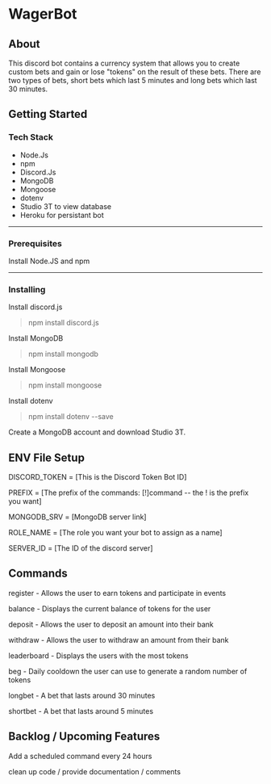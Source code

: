 # WagerBot

## About

This discord bot contains a currency system that allows you to create custom bets and gain or lose "tokens" on the result of these bets. There are two types of bets, short bets which last 5 minutes and long bets which last 30 minutes.

## Getting Started

### Tech Stack

* Node.Js
* npm
* Discord.Js
* MongoDB
* Mongoose
* dotenv 
* Studio 3T to view database
* Heroku for persistant bot

---

### Prerequisites

Install Node.JS and npm

---

### Installing

Install discord.js
> npm install discord.js

Install MongoDB
> npm install mongodb

Install Mongoose
> npm install mongoose

Install dotenv
> npm install dotenv --save

Create a MongoDB account and download Studio 3T.


## ENV File Setup

DISCORD_TOKEN = [This is the Discord Token Bot ID]

PREFIX = [The prefix of the commands: [!]command -- the ! is the prefix you want]

MONGODB_SRV = [MongoDB server link]

ROLE_NAME = [The role you want your bot to assign as a name]

SERVER_ID = [The ID of the discord server]


## Commands

register - Allows the user to earn tokens and participate in events

balance - Displays the current balance of tokens for the user

deposit - Allows the user to deposit an amount into their bank

withdraw - Allows the user to withdraw an amount from their bank

leaderboard - Displays the users with the most tokens

beg - Daily cooldown the user can use to generate a random number of tokens

longbet - A bet that lasts around 30 minutes

shortbet - A bet that lasts around 5 minutes



## Backlog / Upcoming Features

Add a scheduled command every 24 hours

clean up code / provide documentation / comments






